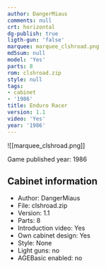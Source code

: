 ```yaml
---
author: DangerMiaus
comments: null
crt: horizontal
dg-publish: true
ligth-gun: 'false'
marquee: marquee_clshroad.png
md5sum: null
model: 'Yes'
parts: 8
rom: clshroad.zip
style: null
tags:
- cabinet
- '1986'
title: Enduro Racer
version: 1.1
video: 'Yes'
year: '1986'
---
```


![[marquee_clshroad.png]]

Game published year: 1986

## Cabinet information

- Author: DangerMiaus
- File: clshroad.zip
- Version: 1.1
- Parts: 8
- Introduction video: Yes
- Own cabinet design: Yes
- Style: None
- Light guns: no
- AGEBasic enabled: no

